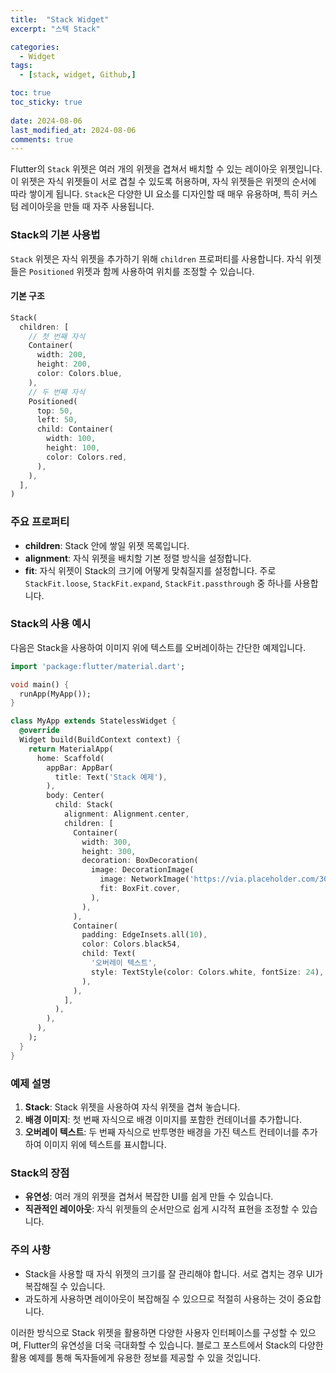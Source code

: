 ```yaml
---
title:  "Stack Widget" 
excerpt: "스텍 Stack"

categories:
  - Widget
tags:
  - [stack, widget, Github,]

toc: true
toc_sticky: true
 
date: 2024-08-06
last_modified_at: 2024-08-06
comments: true
---
```




Flutter의 `Stack` 위젯은 여러 개의 위젯을 겹쳐서 배치할 수 있는 레이아웃 위젯입니다. 이 위젯은 자식 위젯들이 서로 겹칠 수 있도록 허용하며, 자식 위젯들은 위젯의 순서에 따라 쌓이게 됩니다. `Stack`은 다양한 UI 요소를 디자인할 때 매우 유용하며, 특히 커스텀 레이아웃을 만들 때 자주 사용됩니다.

### Stack의 기본 사용법

`Stack` 위젯은 자식 위젯을 추가하기 위해 `children` 프로퍼티를 사용합니다. 자식 위젯들은 `Positioned` 위젯과 함께 사용하여 위치를 조정할 수 있습니다.

#### 기본 구조

```dart
Stack(
  children: [
    // 첫 번째 자식
    Container(
      width: 200,
      height: 200,
      color: Colors.blue,
    ),
    // 두 번째 자식
    Positioned(
      top: 50,
      left: 50,
      child: Container(
        width: 100,
        height: 100,
        color: Colors.red,
      ),
    ),
  ],
)
```

### 주요 프로퍼티

- **children**: Stack 안에 쌓일 위젯 목록입니다.
- **alignment**: 자식 위젯을 배치할 기본 정렬 방식을 설정합니다.
- **fit**: 자식 위젯이 Stack의 크기에 어떻게 맞춰질지를 설정합니다. 주로 `StackFit.loose`, `StackFit.expand`, `StackFit.passthrough` 중 하나를 사용합니다.

### Stack의 사용 예시

다음은 Stack을 사용하여 이미지 위에 텍스트를 오버레이하는 간단한 예제입니다.

```dart
import 'package:flutter/material.dart';

void main() {
  runApp(MyApp());
}

class MyApp extends StatelessWidget {
  @override
  Widget build(BuildContext context) {
    return MaterialApp(
      home: Scaffold(
        appBar: AppBar(
          title: Text('Stack 예제'),
        ),
        body: Center(
          child: Stack(
            alignment: Alignment.center,
            children: [
              Container(
                width: 300,
                height: 300,
                decoration: BoxDecoration(
                  image: DecorationImage(
                    image: NetworkImage('https://via.placeholder.com/300'),
                    fit: BoxFit.cover,
                  ),
                ),
              ),
              Container(
                padding: EdgeInsets.all(10),
                color: Colors.black54,
                child: Text(
                  '오버레이 텍스트',
                  style: TextStyle(color: Colors.white, fontSize: 24),
                ),
              ),
            ],
          ),
        ),
      ),
    );
  }
}
```

### 예제 설명

1. **Stack**: Stack 위젯을 사용하여 자식 위젯을 겹쳐 놓습니다.
2. **배경 이미지**: 첫 번째 자식으로 배경 이미지를 포함한 컨테이너를 추가합니다.
3. **오버레이 텍스트**: 두 번째 자식으로 반투명한 배경을 가진 텍스트 컨테이너를 추가하여 이미지 위에 텍스트를 표시합니다.

### Stack의 장점

- **유연성**: 여러 개의 위젯을 겹쳐서 복잡한 UI를 쉽게 만들 수 있습니다.
- **직관적인 레이아웃**: 자식 위젯들의 순서만으로 쉽게 시각적 표현을 조정할 수 있습니다.

### 주의 사항

- Stack을 사용할 때 자식 위젯의 크기를 잘 관리해야 합니다. 서로 겹치는 경우 UI가 복잡해질 수 있습니다.
- 과도하게 사용하면 레이아웃이 복잡해질 수 있으므로 적절히 사용하는 것이 중요합니다.

이러한 방식으로 Stack 위젯을 활용하면 다양한 사용자 인터페이스를 구성할 수 있으며, Flutter의 유연성을 더욱 극대화할 수 있습니다. 블로그 포스트에서 Stack의 다양한 활용 예제를 통해 독자들에게 유용한 정보를 제공할 수 있을 것입니다.
